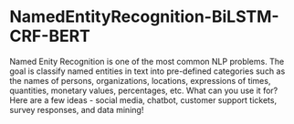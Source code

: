 # NamedEntityRecognition-BiLSTM-CRF-BERT
Named Enity Recognition is one of the most common NLP problems. The goal is classify named entities in text into pre-defined categories such as the names of persons, organizations, locations, expressions of times, quantities, monetary values, percentages, etc. What can you use it for? Here are a few ideas - social media, chatbot, customer support tickets, survey responses, and data mining!
